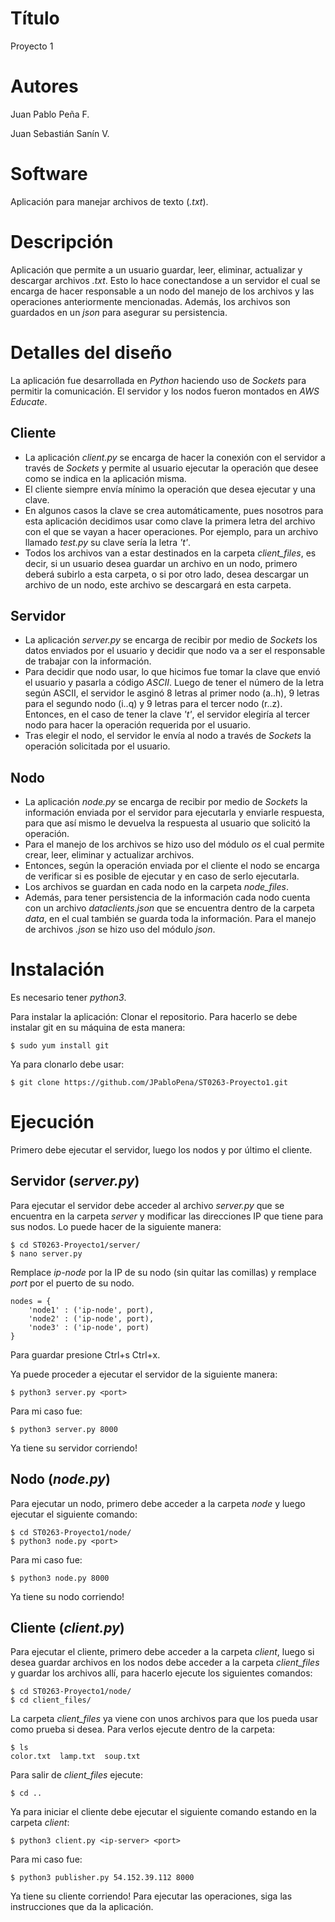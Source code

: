 # Título
Proyecto 1

# Autores
Juan Pablo Peña F.

Juan Sebastián Sanín V.

# Software
Aplicación para manejar archivos de texto (_.txt_).

# Descripción
Aplicación que permite a un usuario guardar, leer, eliminar, actualizar y descargar archivos _.txt_. Esto lo hace conectandose a un servidor el cual se encarga de hacer responsable a un nodo del manejo de los archivos y las operaciones anteriormente mencionadas. Además, los archivos son guardados en un _json_ para asegurar su persistencia.

# Detalles del diseño
La aplicación fue desarrollada en _Python_ haciendo uso de _Sockets_ para permitir la comunicación. El servidor y los nodos fueron montados en _AWS Educate_.

## Cliente
- La aplicación _client.py_ se encarga de hacer la conexión con el servidor a través de _Sockets_ y permite al usuario ejecutar la operación que desee como se indica en la aplicación misma.
- El cliente siempre envía mínimo la operación que desea ejecutar y una clave.
- En algunos casos la clave se crea automáticamente, pues nosotros para esta aplicación decidimos usar como clave la primera letra del archivo con el que se vayan a hacer operaciones. Por ejemplo, para un archivo llamado _test.py_ su clave sería la letra _'t'_.
- Todos los archivos van a estar destinados en la carpeta _client_files_, es decir, si un usuario desea guardar un archivo en un nodo, primero deberá subirlo a esta carpeta, o si por otro lado, desea descargar un archivo de un nodo, este archivo se descargará en esta carpeta.

## Servidor
- La aplicación _server.py_ se encarga de recibir por medio de _Sockets_ los datos enviados por el usuario y decidir que nodo va a ser el responsable de trabajar con la información.
- Para decidir que nodo usar, lo que hicimos fue tomar la clave que envió el usuario y pasarla a código _ASCII_. Luego de tener el número de la letra según ASCII, el servidor le asginó 8 letras al primer nodo (a..h), 9 letras para el segundo nodo (i..q) y 9 letras para el tercer nodo (r..z). Entonces, en el caso de tener la clave _'t'_, el servidor elegiría al tercer nodo para hacer la operación requerida por el usuario.
- Tras elegir el nodo, el servidor le envía al nodo a través de _Sockets_ la operación solicitada por el usuario. 

## Nodo
- La aplicación _node.py_ se encarga de recibir por medio de _Sockets_ la información enviada por el servidor para ejecutarla y enviarle respuesta, para que así mismo le devuelva la respuesta al usuario que solicitó la operación.
- Para el manejo de los archivos se hizo uso del módulo _os_ el cual permite crear, leer, eliminar y actualizar archivos.
- Entonces, según la operación enviada por el cliente el nodo se encarga de verificar si es posible de ejecutar y en caso de serlo ejecutarla.
- Los archivos se guardan en cada nodo en la carpeta _node_files_.
- Además, para tener persistencia de la información cada nodo cuenta con un archivo _dataclients.json_ que se encuentra dentro de la carpeta _data_, en el cual también se guarda toda la información. Para el manejo de archivos _.json_ se hizo uso del módulo _json_.

# Instalación
Es necesario tener _python3_.

Para instalar la aplicación:
Clonar el repositorio. Para hacerlo se debe instalar git en su máquina de esta manera:
```
$ sudo yum install git
```
Ya para clonarlo debe usar:
```
$ git clone https://github.com/JPabloPena/ST0263-Proyecto1.git
```

# Ejecución
Primero debe ejecutar el servidor, luego los nodos y por último el cliente.

## Servidor (_server.py_)
Para ejecutar el servidor debe acceder al archivo _server.py_ que se encuentra en la carpeta _server_ y modificar las direcciones IP que tiene para sus nodos. Lo puede hacer de la siguiente manera:
```
$ cd ST0263-Proyecto1/server/
$ nano server.py
```
Remplace _ip-node_ por la IP de su nodo (sin quitar las comillas) y remplace _port_ por el puerto de su nodo.
```
nodes = {
    'node1' : ('ip-node', port),
    'node2' : ('ip-node', port),
    'node3' : ('ip-node', port)
}
```
Para guardar presione Ctrl+s Ctrl+x.

Ya puede proceder a ejecutar el servidor de la siguiente manera:
```
$ python3 server.py <port>
```
Para mi caso fue:
```
$ python3 server.py 8000
```
Ya tiene su servidor corriendo!

## Nodo (_node.py_)
Para ejecutar un nodo, primero debe acceder a la carpeta _node_ y luego ejecutar el siguiente comando:
```
$ cd ST0263-Proyecto1/node/
$ python3 node.py <port>
```
Para mi caso fue:
```
$ python3 node.py 8000
```
Ya tiene su nodo corriendo!

## Cliente (_client.py_)
Para ejecutar el cliente, primero debe acceder a la carpeta _client_, luego si desea guardar archivos en los nodos debe acceder a la carpeta _client_files_ y guardar los archivos allí, para hacerlo ejecute los siguientes comandos:
```
$ cd ST0263-Proyecto1/node/
$ cd client_files/
```
La carpeta _client_files_ ya viene con unos archivos para que los pueda usar como prueba si desea. Para verlos ejecute dentro de la carpeta:
```
$ ls
color.txt  lamp.txt  soup.txt
```
Para salir de _client_files_ ejecute:
```
$ cd ..
```
Ya para iniciar el cliente debe ejecutar el siguiente comando estando en la carpeta _client_:
```
$ python3 client.py <ip-server> <port>
```
Para mi caso fue:
```
$ python3 publisher.py 54.152.39.112 8000
```
Ya tiene su cliente corriendo! Para ejecutar las operaciones, siga las instrucciones que da la aplicación.
